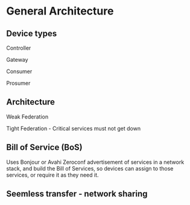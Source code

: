 # General Architecture


## Device types

Controller

Gateway 

Consumer

Prosumer

## Architecture

Weak Federation 

Tight Federation - Critical services must not get down

## Bill of Service (BoS)

Uses Bonjour or Avahi Zeroconf advertisement of services in a network stack, and build the Bill of Services, so devices can assign to those services, or require it as they need it.

## Seemless transfer - network sharing